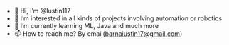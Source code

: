 - 👋 Hi, I’m @Iustin117
- 👀 I’m interested in all kinds of projects involving automation or robotics
- 🌱 I’m currently learning ML, Java and much more
- 📫 How to reach me? By email(barnaiustin17@gmail.com)

<!---
Iustin117/Iustin117 is a ✨ special ✨ repository because its `README.md` (this file) appears on your GitHub profile.
You can click the Preview link to take a look at your changes.
--->

